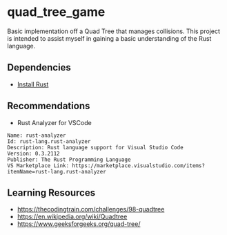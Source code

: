 # quad_tree_game
Basic implementation off a Quad Tree that manages collisions. This project is intended to assist myself in gaining a basic understanding of the Rust language.

## Dependencies
- [Install Rust](https://www.rust-lang.org/tools/install)

## Recommendations
- Rust Analyzer for VSCode
```
Name: rust-analyzer
Id: rust-lang.rust-analyzer
Description: Rust language support for Visual Studio Code
Version: 0.3.2112
Publisher: The Rust Programming Language 
VS Marketplace Link: https://marketplace.visualstudio.com/items?itemName=rust-lang.rust-analyzer
```

## Learning Resources
- https://thecodingtrain.com/challenges/98-quadtree
- https://en.wikipedia.org/wiki/Quadtree
- https://www.geeksforgeeks.org/quad-tree/
